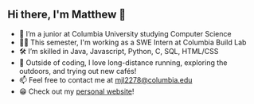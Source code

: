 ## Hi there, I'm Matthew 👋
- 🦁 I’m a junior at Columbia University studying Computer Science
- 👨‍💻 This semester, I'm working as a SWE Intern at Columbia Build Lab
- 🛠 I’m skilled in Java, Javascript, Python, C, SQL, HTML/CSS
- 🌱 Outside of coding, I love long-distance running, exploring the outdoors, and trying out new cafés!
- 📫 Feel free to contact me at [mjl2278@columbia.edu](mailto:mjl2278@columbia.edu)
- 😁 Check out my [personal website](https://bit.ly/MatthewLabasan)!

<!--
**MatthewLabasan/MatthewLabasan** is a ✨ _special_ ✨ repository because its `README.md` (this file) appears on your GitHub profile.

Here are some ideas to get you started:

- 🔭 I’m currently working on ...
- 🌱 I’m currently learning ...
- 👯 I’m looking to collaborate on ...
- 🤔 I’m looking for help with ...
- 💬 Ask me about ...
- 📫 How to reach me: ...
- 😄 Pronouns: ...
- ⚡ Fun fact: ...
-->
